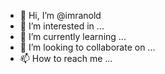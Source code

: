 - 👋 Hi, I’m @imranold
- 👀 I’m interested in ...
- 🌱 I’m currently learning ...
- 💞️ I’m looking to collaborate on ...
- 📫 How to reach me ...

<!---
imranold/imranold is a ✨ special ✨ repository because its `README.md` (this file) appears on your GitHub profile.
You can click the Preview link to take a look at your changes.
--->
